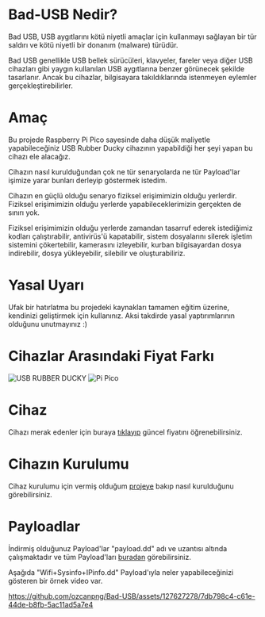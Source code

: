# Bad-USB Nedir?
Bad USB, USB aygıtlarını kötü niyetli amaçlar için kullanmayı sağlayan bir tür saldırı ve kötü niyetli bir donanım (malware) türüdür.


Bad USB genellikle USB bellek sürücüleri, klavyeler, fareler veya diğer USB cihazları gibi yaygın kullanılan USB aygıtlarına benzer görünecek şekilde tasarlanır. Ancak bu cihazlar, bilgisayara takıldıklarında istenmeyen eylemler gerçekleştirebilirler.

# Amaç
Bu projede Raspberry Pi Pico sayesinde daha düşük maliyetle yapabileceğiniz USB Rubber Ducky cihazının yapabildiği her şeyi yapan bu cihazı ele alacağız.

Cihazın nasıl kurulduğundan çok ne tür senaryolarda ne tür Payload'lar işimize yarar bunları derleyip göstermek istedim. 

Cihazın en güçlü olduğu senaryo fiziksel erişimimizin olduğu yerlerdir. Fiziksel erişimimizin olduğu yerlerde yapabileceklerimizin gerçekten de sınırı yok. 

Fiziksel erişimimizin olduğu yerlerde zamandan tasarruf ederek istediğimiz kodları çalıştırabilir, antivirüs'ü kapatabilir, sistem dosyalarını silerek işletim sistemini çökertebilir, kamerasını izleyebilir, kurban bilgisayardan dosya indirebilir, dosya yükleyebilir, silebilir ve oluşturabiliriz.

# Yasal Uyarı
Ufak bir hatırlatma bu projedeki kaynakları tamamen eğitim üzerine, kendinizi geliştirmek için kullanınız. Aksi takdirde yasal yaptırımlarının olduğunu unutmayınız :)

# Cihazlar Arasındaki Fiyat Farkı
![USB RUBBER DUCKY](https://github.com/ozcanpng/Bad-USB/assets/127627278/fdeb20cc-b1ac-4a2e-bd97-8742939016b2)
![Pi Pico](https://github.com/ozcanpng/Bad-USB/assets/127627278/c82eb623-d654-40fb-b0e2-f2d392fd663a)

# Cihaz 
Cihazı merak edenler için buraya [tıklayıp](https://www.amazon.com.tr/Raspberry-Pi-SC0915-Pico/dp/B09KVB8LVR/ref=asc_df_B09KVB8LVR/?tag=trshpngglede-21&linkCode=df0&hvadid=510499475756&hvpos=&hvnetw=g&hvrand=5826631902843730337&hvpone=&hvptwo=&hvqmt=&hvdev=c&hvdvcmdl=&hvlocint=&hvlocphy=9056808&hvtargid=pla-1596335753242&psc=1&mcid=b7261fa1640b3b5bbecaa0daa4137f37) güncel fiyatını öğrenebilirsiniz.

# Cihazın Kurulumu
Cihaz kurulumu için vermiş olduğum [projeye](https://github.com/dbisu/pico-ducky) bakıp nasıl kurulduğunu görebilirsiniz. 

# Payloadlar
İndirmiş olduğunuz Payload'lar "payload.dd" adı ve uzantısı altında çalışmaktadır ve tüm Payload'ları [buradan](https://github.com/ozcanpng/Bad-USB/tree/main/Payloads) görebilirsiniz.

Aşağıda "Wifi+Sysinfo+IPinfo.dd" Payload'ıyla neler yapabileceğinizi gösteren bir örnek video var.

https://github.com/ozcanpng/Bad-USB/assets/127627278/7db798c4-c61e-44de-b8fb-5ac11ad5a7e4









